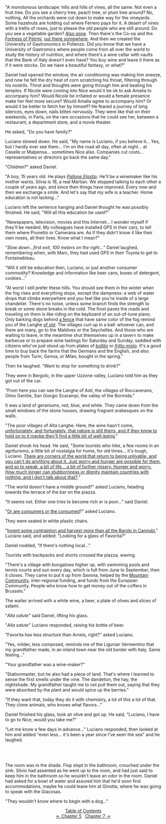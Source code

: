 <!-- Pages 50-54 -->
"A monotonous landscape: hills and hills of vines, all the same. Not even a fruit tree. Do you see a cherry tree, peach tree, or plum tree around? No, nothing. All the orchards were cut down to make way for the vineyards. Some hazelnuts are holding out where Ferrero pays for it. A desert of vines with a trellis of roses, just to please the old people who are still around. Do you see a vegetable garden? [Also gone](http://ofvioletsandlicorice.tumblr.com/post/129354078274/notes-questions-uncertainties#alsogone). Then there's the Co-op and the [Fortress of Petrini](http://ofvioletsandlicorice.tumblr.com/post/129354078274/notes-questions-uncertainties#presidio), [out there somewhere](http://ofvioletsandlicorice.tumblr.com/post/129354078274/notes-questions-uncertainties#wanderingabout). And then we created the University of Gastronomics in Pollenzo. Did you know that we have a University of Gastromics where people come from all over the world to study the history of nutrition, and where there's a wine cellar with vaults that the Bank of Italy doesn't even have? You buy wine and leave it there as if it were stocks. Do we have a beautiful fantasy, or what?"

Daniel had opened the window, the air conditioning was making him sneeze, and now he felt the dry heat of corn scratching his throat, filtering through his nostrils. Thirst and thoughts were going through him and beating his temples. If Nicole were coming into Nice would it be ok to ask Amalia to accompany him? Would Nicole be irritated or would a female presence make her feel more secure? Would Amalia agree to accompany him? Or would it be better to fetch her by himself? He feared a journey of long silences, eyes down, nails bitten nervously. They were like that on their weekends, in Paris, on the rare occasions that he could see her, between a restaurant, a department store, and a movie theater.
<!-- Page 51 -->

He asked, "Do you have family?"

Luciano slowed down. He said, "My name is Luciano, if you believe it... Yes, but I hardly ever see them... I'm on the road all day, often at night... at Caselle or Malpensa... sometimes Nice also. Companies cut costs... representatives or directors go back the same day."

"Children?" asked Daniel.

"A boy, 15 years old. He plays [*Pallone Elastio*](http://ofvioletsandlicorice.tumblr.com/post/129354078274/notes-questions-uncertainties#pallone). He'll be a winemaker like his mother wants. Silvia is 18, a real Martian. We stopped talking to each other a couple of years ago, and since then things have improved. Every now and then we exchange a smile. And let's say that my wife is a teacher. Home education is not lacking..."

Luciano left the sentence hanging and Daniel thought he was possibly finished. He said, "Will all this education be used?"

"Newspapers, television, movies and this Internet... I wonder myself if they'll be needed. My colleagues have installed GPS in their cars, to tell them where Prunetto or Camerana are. As if they didn't know it like their own noses, all their lives. Know what I mean?"

"*Slow down...first exit, 100 meters on the right...*" Daniel laughed, remembering when, with Marc, they had used GPS in their Toyota to get to Fontainebleau.

"Will it still be education then, Luciano, or just another consumer commodity? Knowledge and information like beer cans, boxes of detergent, cookies..."

"At worst I still prefer these hills. You should see them in the winter when the fog rises and everything stops, except the dampness: a web of water drops that climbs everywhere and you feel like you're inside of a large chandelier. There's no noise, unless some branch finds the strength to break or some stone breaks in the cold. The frost paves the roads and traveling on them is like riding on the keyboard of an out-of-tune piano. Only barking dogs behind [a fence](http://ofvioletsandlicorice.tumblr.com/post/129354078274/notes-questions-uncertainties#afence) that have same color of the fog remind you of the Langhe [of old](http://ofvioletsandlicorice.tumblr.com/post/129354078274/notes-questions-uncertainties#ofold). The villages curl up in a ball: whoever can, and there are many, go to the Maldives or the Seychelles. And those who are waiting to leave, in the meantime shut themselves up in a tavern to make barbecue or to prepare wine tastings for Saturday and Sunday, saddled with citizens who've just stood up from plates of [*bollito*](http://ofvioletsandlicorice.tumblr.com/post/129354078274/notes-questions-uncertainties#bollito) or [*fritto misto*](http://ofvioletsandlicorice.tumblr.com/post/129354078274/notes-questions-uncertainties#frittomisto). It's a good time to buy back the farms that the Germans and the English, and also people from Turin, Genoa, or Milan, bought in the spring."
<!-- Page 52 -->

Then he laughed. "Want to stop for something to drink?" 

They were in Bergolo, in the upper Uzzone valley, Luciano told him as they got out of the car.

"From here you can see the Langhe of Asti, the villages of Roccaverano, Olmo Gentile, San Giorgio Scarampi, the valley of the Bormida."

It was a land of geraniums, red, blue, and white. They came down from the small windows of the stone houses, drawing fragrant arabesques on the walls.

"The poor villages of Alta Langhe. Here, the wine hasn't come, [unfortunately, and fortunately, that nature is still theirs, and if they know to hold on to it maybe they'll find a little bit of well-being](http://ofvioletsandlicorice.tumblr.com/post/129354078274/notes-questions-uncertainties#unfortunately)."

Daniel shook his head. He said, "Some tourists who hike, a few rooms in an *agriturismo*, a little bit of nostalgia for home, for old times... it's tough, Luciano. [There are corners of the world that return to being unlivable, and you can't do anything about it. Just worry and hunger are possible for them, and so to speak, a bit of life... a bit of further misery. Hunger and worry. How much longer can stubbornness or dignity maintain countries with nothing, and I don't talk about that?](http://ofvioletsandlicorice.tumblr.com/post/129354078274/notes-questions-uncertainties#howlongcan)."

"The world doesn't have a middle ground?" asked Luciano, heading towards the terrace of the bar on the piazza.

"It seems not. Either one tries to become rich or is poor..." said Daniel.

"[Or are consumers or the consumed](http://ofvioletsandlicorice.tumblr.com/post/129354078274/notes-questions-uncertainties#orconsumers)?" asked Luciano. 

They were seated in white plastic chairs.

"[Invent some contraption and harvest more than all the Barolo in Cannubi](http://ofvioletsandlicorice.tumblr.com/post/129354078274/notes-questions-uncertainties#inventsuch)," Luciano said, and added: "Looking for a glass of Favorita?"

Daniel nodded, "If there's nothing local..."

Tourists with backpacks and shorts crossed the piazza, waving.

"There's a village with bungalows higher up, with swimming pools and tennis courts and sun every day, which is full from June to September, then it closes. They came to put it up from Savona, helped by the [Mountain Community](http://ofvioletsandlicorice.tumblr.com/post/129354078274/notes-questions-uncertainties#mountaincommunity), inter-regional funding, and funds from the European Community. People who know how to get money out of the coffers in Brussels."

The waiter arrived with a white wine, a beer, a plate of olives and slices of salami.

"*Alla salute*" said Daniel, lifting his glass. 

"*Alla salute*" Luciano responded, raising his bottle of beer. 

"Favorita has less structure than Arneis, right?" asked Luciano. 

"Yes, milder, less composed, reminds me of the Ligurian Vermentino that my grandfather made, in an inland town near the old border with Italy. Same feeling..."

"Your grandfather was a wine-maker?"

"Stationmaster, but he also had a piece of land. That's where I learned to sense the first smells under the vine. The dandelion, the hay, the nightshade. My grandfather taught me to not pull them out, saying that they were absorbed by the plant and would spice up the berries."

"If they want that, today they do it with chemistry, a lot of this a lot of that. They clone animals, who knows what flavors..."

Daniel finished his glass, took an olive and got up. He said, "Luciano, I have to go to Nice, would you take me?"

"Let me know a few days in advance..." Luciano responded, then looked at him and added "even less... it's been a year since I've seen the sea" and he laughed.

<!-- Page 54 -->
<br/><br/><br/>
The room was in the shade. Flop slept in the bathroom, crouched under the sink. Silvio had assented as he went up to the room, and had just said to keep him in the bathroom so he wouldn't leave an odor in the room. Daniel had asked for a bowl of water and assured him that he'd soon find accommodations, maybe he could leave him at Ginotta, where he was going to speak with the Giacosas.

"They wouldn't know where to begin with a dog..."

<div style="text-align: center">
<a href="http://ofvioletsandlicorice.tumblr.com/post/129355307919/of-violets-and-licorice-table-of-contents">Table of Contents</a><br/>
<a href="http://ofvioletsandlicorice.tumblr.com/post/129778824974/of-violets-and-licorice-chapter-5">&larr;&nbsp;Chapter 5</a>&nbsp;&nbsp;
<a href="http://ofvioletsandlicorice.tumblr.com/post/130091632584/of-violets-and-licorice-chapter-7">Chapter 7&nbsp;&rarr;</a>

</div>
